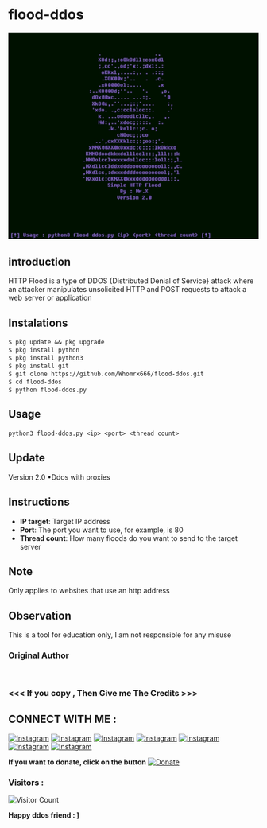 # flood-ddos
![flood-ddos preview](flood-ddos.jpg)

## introduction
HTTP Flood is a type of DDOS {Distributed Denial of Service} attack where an attacker manipulates unsolicited HTTP and POST requests to attack a web server or application

## Instalations
```
$ pkg update && pkg upgrade
$ pkg install python
$ pkg install python3
$ pkg install git
$ git clone https://github.com/Whomrx666/flood-ddos.git
$ cd flood-ddos
$ python flood-ddos.py
```
## Usage
```
python3 flood-ddos.py <ip> <port> <thread count>
```
## Update
Version 2.0
•Ddos with proxies

## Instructions
- **IP target**: Target IP address
- **Port**: The port you want to use, for example, is 80
- **Thread count**: How many floods do you want to send to the target server

## Note
Only applies to websites that use an http address

## Observation
This is a tool for education only, I am not responsible for any misuse
### Original Author
<a href="https://github.com/Whomrx666"><img src="https://img.shields.io/badge/Original-Author-brightgreen.svg" alt=""/></a>

### <<< If you copy , Then Give me The Credits >>>

## CONNECT WITH ME :

[![Instagram](https://img.shields.io/badge/WEBSITE-VISIT-yellow?style=for-the-badge&logo=blogger)](https://whomrxhackers.blogspot.com/)
[![Instagram](https://img.shields.io/badge/TWITTER-FOLLOW-red?style=for-the-badge&logo=x)](https://twitter.com/whomrx666)
[![Instagram](https://img.shields.io/badge/YOUTUBE-SUBSCRIBE-red?style=for-the-badge&logo=youtube)](https://youtube.com/@whomrx666)
[![Instagram](https://img.shields.io/badge/FACEBOOK-LIKE-red?style=for-the-badge&logo=facebook)](https://facebook.com/https://www.facebook.com/whomrx.666)
[![Instagram](https://img.shields.io/badge/TELEGRAM-CONNECT-red?style=for-the-badge&logo=telegram)](https://t.me/@Whomr_X)
[![Instagram](https://img.shields.io/badge/WHATSAPP-CONTACT-red?style=for-the-badge&logo=whatsapp)](https://wa.me/6285933663749)
[![Instagram](https://img.shields.io/badge/TIKTOK-FOLLOW-red?style=for-the-badge&logo=tiktok)](https://www.tiktok.com/@whomr.x)

**If you want to donate, click on the button**
<a href="https://saweria.co/whomrx"><img title="Donate" src="https://img.shields.io/badge/Donate-flood ddos-yellow?style=for-the-badge&logo=github"></a>

### Visitors :
![Visitor Count](https://profile-counter.glitch.me/Whomrx666/count.svg)

<b>Happy ddos friend : ]<b>
